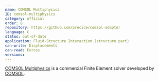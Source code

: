 ```yaml
---
name: COMSOL Multiphysics
ID: comsol-multiphysics
category: official
order: 8
repository: https://github.com/precice/comsol-adapter
language: C
status: out-of-date
application: Fluid-Structure Interaction (structure part)
can-write: Displacements
can-read: Forces
versions:
---
```


[COMSOL Multiphysics](https://www.comsol.com/comsol-multiphysics) is a commercial Finite Element solver developed by [COMSOL](https://www.comsol.com/).
